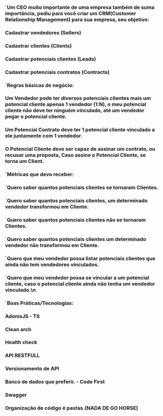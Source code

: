 ### `Um CEO muito importante de uma empresa também de suma importância, pediu para você criar um CRM(Customer Relationship Management) para sua empresa, seu objetivo:

### Cadastrar vendedores (Sellers)
### Cadastrar clientes (Clients)
### Cadastrar potenciais clientes (Leads)
### Cadastrar potenciais contratos (Contracts)

### `Regras básicas de negócio:
### Um Vendedor pode ter diversos potenciais clientes mais um potencial cliente apenas 1 vendedor (1:N), o meu potencial cliente não deve ter ninguém vinculado, até um vendedor pegar o potencial cliente.
### Um Potencial Contrato deve ter 1 potencial cliente vinculado a ele juntamente com 1 vendedor.
### O Potencial Cliente deve ser capaz de assinar um contrato, ou recusar uma proposta, Caso assine o Potencial Cliente, se torna um Client.

### `Métricas que devo receber:
### `Quero saber quantos potenciais clientes se tornaram Clientes.
### `Quero saber quantos potenciais clientes, um determinado vendedor transformou em Cliente.
### `Quero saber quantos potenciais clientes não se tornaram Clientes.
### `Quero saber quantos potenciais clientes um determinado vendedor não transformou em Cliente.
### `Quero que meu vendedor possa listar potenciais clientes que ainda não tem vendedores vinculados.
### `Quero que meu vendedor possa se vincular a um potencial cliente, caso o potencial cliente ainda não tenha um vendedor vinculado.\n


### `Boas Práticas/Tecnologias:
### AdonisJS - TS
### Clean arch
### Health check
### API RESTFULL
### Versionamento de API
### Banco de dados que preferir. - Code First
### Swagger
### Organização de código é pastas.(NADA DE GO HORSE)
